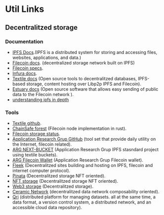 
# Util Links

## Decentralitzed storage

### Documentation

- [IPFS Docs](https://docs.ipfs.io/).(IPFS is a distributed system for storing and accessing files, websites, applications, and data.)
- [Filecoin docs](https://docs.filecoin.io/). (decentralized storage network built on IPFS)
- [Filecoin specs](https://spec.filecoin.io/).
- [Infura docs](https://docs.infura.io/infura/).
- [Textile docs](https://docs.textile.io/) (Open source tools to decentralitzed databases, IPFS-based storage, content hosting over Libp2p IPFS and Filecoin).
- [Estuary docs](https://docs.estuary.tech/what-is-estuary) (Open source software that allows easy sending of public data to the Filecoin network ).
- [understanding ipfs in depth](https://hackernoon.com/understanding-ipfs-in-depth-1-5-a-beginner-to-advanced-guide-e937675a8c8a)
### Tools
- [Textile github](https://github.com/textileio).
- [ChainSafe forest](https://github.com/ChainSafe/forest) (Filecoin node implementation in rust).
- [Filecoin storage status](https://storage.filecoin.io/).
- [Application Research Grup GitHub](https://github.com/application-research) (tool set that provide daily utility on the Internet, filecoin related).
- [ARG NEXT-BUCKET](https://github.com/application-research/next-bucket) (Application Research Grup IPFS stasndard project using textile buckets).
- [ARG Filecoin Wallet](https://github.com/application-research/wallet) (Application Research Grup Filecoin wallet).
- [Fleek](https://docs.fleek.co/) (Decentralitzed sites building and hosting on IPFS, filecoin and internet computer protocol).
- [Pinata](https://www.pinata.cloud/) (Decentralitzed storage NFT oriented).
- [NFT storage](https://nft.storage/) (Decentralitzed storage NFT oriented).
- [Web3 storage](https://web3.storage/) (Decentralitzed storage).
- [Ceramic Network](https://developers.ceramic.network/learn/welcome/) (decentralitzed data network composability oriented).
- [Qri](https://qri.io/docs/concepts/understanding-qri/what-is-qri) (distributed platform for managing datasets. all at the same time, a data format, a version control system, a distributed network, and an accessible cloud data repository).

